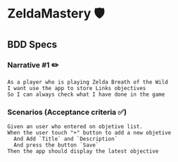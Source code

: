 #  ZeldaMastery 🛡️

## BDD Specs

### Narrative #1 ✏️

```
As a player who is playing Zelda Breath of the Wild
I want use the app to store Links objectives
So I can always check what I have done in the game 
```

### Scenarios (Acceptance criteria ✅)

```
Given an user who entered on objetive list.
When the user touch "+" button to add a new objetive
  And Add `Title` and `Description`
  And press the button `Save`
Then the app should display the latest objective
```
